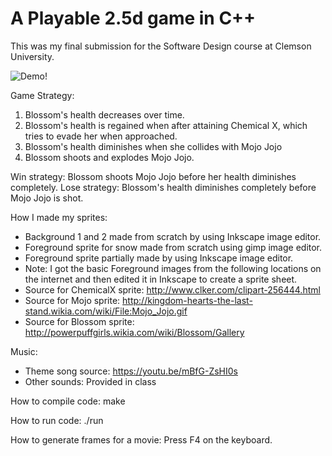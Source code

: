 # A Playable 2.5d game in C++

This was my final submission for the Software Design course at Clemson University.

![Demo!](images/output.gif)

Game Strategy:

1) Blossom's health decreases over time.
2) Blossom's health is regained when after attaining Chemical X, which tries to evade her when approached.
3) Blossom's health diminishes when she collides with Mojo Jojo
3) Blossom shoots and explodes Mojo Jojo.

Win strategy: Blossom shoots Mojo Jojo before her health diminishes completely.
Lose strategy: Blossom's health diminishes completely before Mojo Jojo is shot.

How I made my sprites:

* Background 1 and 2 made from scratch by using Inkscape image editor.
* Foreground sprite for snow made from scratch using gimp image editor.
* Foreground sprite partially made by using Inkscape image editor.
* Note: I got the basic Foreground images from the following locations on the internet and then edited it in Inkscape to create a sprite sheet.
* Source for ChemicalX sprite: http://www.clker.com/clipart-256444.html
* Source for Mojo sprite: http://kingdom-hearts-the-last-stand.wikia.com/wiki/File:Mojo_Jojo.gif
* Source for Blossom sprite: http://powerpuffgirls.wikia.com/wiki/Blossom/Gallery

Music:

* Theme song source: https://youtu.be/mBfG-ZsHI0s
* Other sounds: Provided in class

How to compile code:
make <press enter key>

How to run code:
./run <press enter key>

How to generate frames for a movie:
Press F4 on the keyboard.
